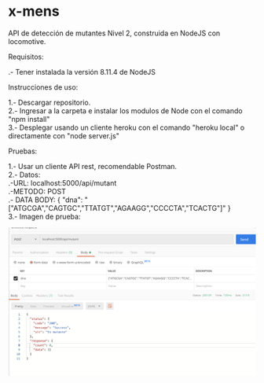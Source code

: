 # x-mens
API de detección de mutantes Nivel 2, construida en NodeJS con locomotive.

Requisitos:

.- Tener instalada la versión 8.11.4 de NodeJS

Instrucciones de uso:

1.- Descargar repositorio. <br/>
2.- Ingresar a la carpeta e instalar los modulos de Node con el comando "npm install"<br/>
3.- Desplegar usando un cliente heroku con el comando "heroku local" o directamente con "node server.js"<br/>

Pruebas:

1.- Usar un cliente API rest, recomendable Postman.<br/>
2.- Datos: <br/>
   .-URL: localhost:5000/api/mutant<br/>
   .-METODO: POST<br/>
   .- DATA BODY: {
      "dna": "["ATGCGA","CAGTGC","TTATGT","AGAAGG","CCCCTA","TCACTG"]"
   }<br/>
 3.- Imagen de prueba:<br/>
 
 <img src="/others/prueba_consulta.png" />
